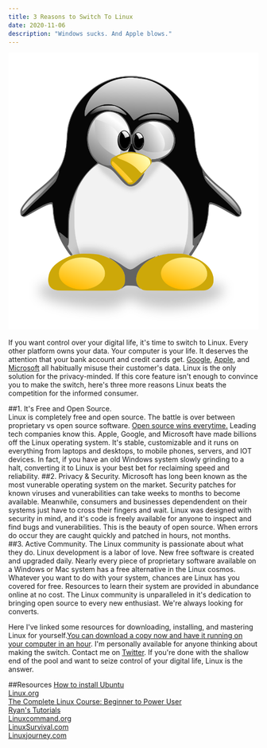 ```yaml
---
title: 3 Reasons to Switch To Linux
date: 2020-11-06
description: "Windows sucks. And Apple blows."
---
```


![Tux The Penguin](./tux.svg)

If you want control over your digital life, it's time to switch to Linux. Every other platform owns your data. Your computer is your life. It deserves the attention that your bank account and credit cards get. [Google](https://www.komando.com/security-privacy/stop-google-tracking/760250/), [Apple](https://www.forbes.com/sites/jeanbaptiste/2019/07/30/confirmed-apple-caught-in-siri-privacy-scandal-let-contractors-listen-to-private-voice-recordings/?sh=74c57f3a7314), and [Microsoft](https://www.cpomagazine.com/cyber-security/250-million-microsoft-customer-service-records-exposed-exactly-how-bad-was-it/) all habitually misuse their customer's data. Linux is the only solution for the privacy-minded. If this core feature isn't enough to convince you to make the switch, here's three more reasons Linux beats the competition for the informed consumer.

##1. It's Free and Open Source.  
Linux is completely free and open source. The battle is over between proprietary vs open source software. [Open source wins everytime.](https://www.zdnet.com/article/linux-and-open-source-have-won-get-over-it/) Leading tech companies know this. Apple, Google, and Microsoft have made billions off the Linux operating system. It's stable, customizable and it runs on everything from laptops and desktops, to mobile phones, servers, and IOT devices. In fact, if you have an old Windows system slowly grinding to a halt, converting it to Linux is your best bet for reclaiming speed and reliability. 
##2. Privacy & Security. 
Microsoft has long been known as the most vunerable operating system on the market. Security patches for known viruses and vunerabilities can take weeks to months to become available. Meanwhile, consumers and businesses dependendent on their systems just have to cross their fingers and wait. Linux was designed with security in mind, and it's code is freely available for anyone to inspect and find bugs and vunerabilities. This is the beauty of open source. When errors do occur they are caught quickly and patched in hours, not months.    
##3. Active Community.
The Linux community is passionate about what they do. Linux development is a labor of love. New free software is created and upgraded daily. Nearly every piece of proprietary software available on a Windows or Mac system has a free alternative in the Linux cosmos. Whatever you want to do with your system, chances are Linux has you covered for free. Resources to learn their system are provided in abundance online at no cost. The Linux community is unparalleled in it's dedication to bringing open source to every new enthusiast. We're always looking for converts. 

Here I've linked some resources for downloading, installing, and mastering Linux for yourself.[You can download a copy now and have it running on your computer in an hour](https://ubuntu.com/download/desktop). I'm personally available for anyone thinking about making the switch. Contact me on [Twitter](https://twitter.com/typh0n1an). If you're done with the shallow end of the pool and want to seize control of your digital life, Linux is the answer.

##Resources
[How to install Ubuntu](https://ubuntu.com/tutorials/install-ubuntu-desktop#1-overview)<br/>
[Linux.org](https://www.linux.org/forums/#linux-tutorials.122)<br/>
[The Complete Linux Course: Beginner to Power User](https://www.youtube.com/watch?v=wBp0Rb-ZJak)<br/>
[Ryan's Tutorials](https://ryanstutorials.net/linuxtutorial/)<br/>
[Linuxcommand.org](http://linuxcommand.org/)<br/>
[LinuxSurvival.com](https://linuxsurvival.com/linux-tutorial-introduction/)<br/>
[Linuxjourney.com](https://linuxjourney.com/)




